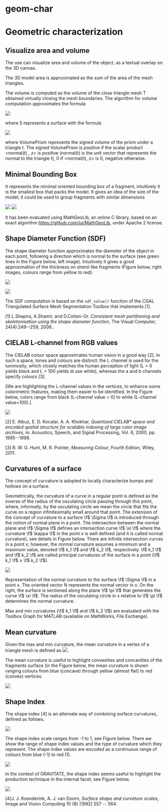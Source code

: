 # geom-char

# Geometric characterization

## Visualize area and volume

The use can visualize area and volume of the object, as a textual overlay on the
3D canvas.

The 3D model area is approximated as the sum of the area of the mesh triangles.

The volume is computed as the volume of the close triangle mesh T obtained
virtually closing the mesh boundaries. The algorithm for volume computation
approximates the formula

![](geom-char_files/image-0.png)

where S represents a surface with the formula

![](geom-char_files/image-1.png)

where VolumePrism represents the signed volume of the prism under a triangle t.
The signed VolumePrism is positive if the scalar product \<normal(t) , z\> is
positive (normal(t) is the unit vector that represents the normal to the
triangle t), 0 if \<normal(t), z\> is 0, negative otherwise.

## Minimal Bounding Box

It represents the minimal oriented bounding box of a fragment, intuitively it is
the smallest box that packs the model. It gives an idea of the size of the
model; it could be used to group fragments with similar dimensions

![](geom-char_files/image-2.png) <!-- {width="144" height="149"} -->
![](geom-char_files/image-3.png) <!-- {width="124" height="159"} -->

It has been evaluated using MathGeoLib, an online C library, based on an exact
algorithm <https://github.com/juj/MathGeoLib>, under Apache 2 license.

## Shape Diameter Function (SDF)

The shape diameter function approximates the diameter of the object in each
point, following a direction which is normal to the surface (see green lines in
the Figure below, left image). Intuitively it gives a good approximation of the
thickness on sherd-like fragments (Figure below, right images, colours range
from yellow to red).

![](geom-char_files/image-4.png)

![](geom-char_files/image-5.png) <!-- {width="225" height="135"} -->

The SDF computation is based on the `sdf_value()` function of the CGAL
Triangulated Surface Mesh Segmentation Toolbox that implements \[1\].

\[1\] L.Shapira, A.Shamir, and D.Cohen-Or. *Consistent mesh partitioning and
skeletonisation using the shape diameter function*, The Visual Computer,
24(4):249--259, 2008..

## CIELAB L-channel from RGB values

The CIELAB colour space approximates human vision in a good way \[2\]. In such a
space, tones and colours are distinct: the L channel is used for the luminosity,
which closely matches the human perception of light (L = 0 yields black and L =
100 yields di use white), whereas the a and b channels specify colours \[3\].

[We are highlighting the L-channel values in the vertices, to enhance some
colorimetric features, making them easier to be identified. In the Figure below,
colors range from black (L-channel value = 0) to white (L-channel value=100).]

![](geom-char_files/image-7.png)

\[2\] E. Albuz, E. D. Kocalar, A. A. Khokhar, _Quantized CIELAB* space and
encoded spatial structure for scalable indexing of large color image archives_,
in: Acoustics, Speech, and Signal Processing, Vol. 6, 2000, pp. 1995--1998.

\[3\] R. W. G. Hunt, M. R. Pointer, *Measuring Colour*, Fourth Edition, Wiley,
2011.

## Curvatures of a surface

The concept of curvature is adopted to locally characterize bumps and hollows on
a surface.

Geometrically, the curvature of a curve in a regular point is defined as the
inverse of the radius of the osculating circle passing through this point,
where, informally, by the osculating circle we mean the circle that fits the
curve on a region infinitesimally small around that point. The extension of the
concept of curvature to a surface \f$ \Sigma \f$ is introduced through the
notion of normal plane in a point. The intersection between the normal plane and
\f$ \Sigma \f$ defines an intersection curve \f$ \xi \f$ where the curvature \f$
\kappa \f$ in the point x is well defined (and it is called normal curvature),
see details in Figure below. There are infinite intersection curves in a point
x; however, the normal curvature assumes a minimum and a maximum value, denoted
\f$ k_1 \f$ and \f$ k_2 \f$, respectively. \f$ k_1 \f$ and \f$ k_2 \f$ are
called principal curvatures of the surface in a point (\f$ k_1 \f$ ≥ \f$ k_2
\f$).

![](geom-char_files/image-8.jpg)

Representation of the normal curvature to the surface \f$ \Sigma \f$ in a point
x. The oriented vector N represents the normal vector in x. On the right, the
surface is sectioned along the plane \f$ \pi \f$ that generates the curve \f$
\xi \f$. The radius of the osculating circle in x relative to \f$ \pi \f$
determines the normal curvature.

Max and min curvatures (\f$ k_1 \f$ and \f$ k_2 \f$) are evaluated with the
Toolbox Graph for MATLAB (available on MathWorks, File Exchange).

## Mean curvature

Given the max and min curvature, the mean curvature in a vertex of a triangle
mesh is defined as ![](geom-char_files/image-9.png).

The mean curvature is useful to highlight convexities and concavities of the
fragments surface (in the Figure below, the mean curvature is shown ranging
colours from blue (concave) through yellow (almost flat) to red (convex)
vertices.

![](geom-char_files/image-10.png)

## Shape Index

The shape index \[4\] is an alternate way of combining surface curvatures,
defined as follows.

![](geom-char_files/image-11.png)

The shape index scale ranges from -1 to 1, see Figure below. There we show the
range of shape index values and the type of curvature which they represent. The
shape index values are encoded as a continuous range of colours from blue (-1)
to red (1).

![](geom-char_files/image-12.png)

In the context of GRAVITATE, the shape index seems useful to highlight the
production technique in the internal facet, see Figure below.

![](geom-char_files/image-13.png)

\[4\]J. J. Koenderink, A. J. van Doorn, *Surface shape and curvature scales*,
Image and Vision Computing 10 (8) (1992) 557 -- 564.
